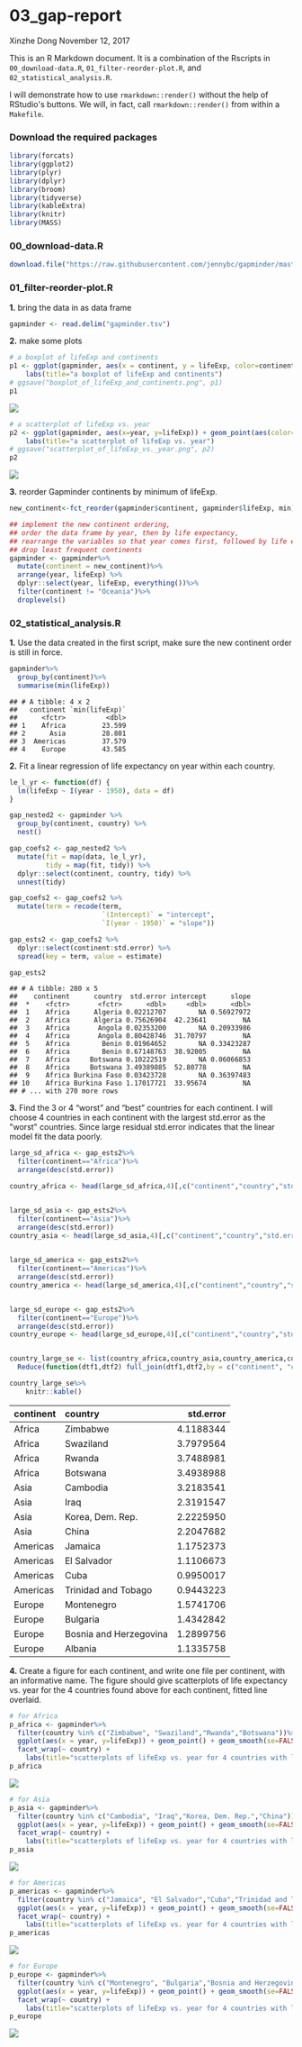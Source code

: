 03\_gap-report
================
Xinzhe Dong
November 12, 2017

This is an R Markdown document. It is a combination of the Rscripts in `00_download-data.R`, `01_filter-reorder-plot.R`, and `02_statistical_analysis.R`.

I will demonstrate how to use `rmarkdown::render()` without the help of RStudio's buttons. We will, in fact, call `rmarkdown::render()` from within a `Makefile`.

### Download the required packages

``` r
library(forcats)
library(ggplot2)
library(plyr)
library(dplyr)
library(broom)
library(tidyverse)
library(kableExtra)
library(knitr)
library(MASS)
```

### 00\_download-data.R

``` r
download.file("https://raw.githubusercontent.com/jennybc/gapminder/master/inst/extdata/gapminder.tsv", destfile="gapminder.tsv")
```

### 01\_filter-reorder-plot.R

**1.** bring the data in as data frame

``` r
gapminder <- read.delim("gapminder.tsv")
```

**2.** make some plots

``` r
# a boxplot of lifeExp and continents
p1 <- ggplot(gapminder, aes(x = continent, y = lifeExp, color=continent)) + geom_boxplot() +
    labs(title="a boxplot of lifeExp and continents")
# ggsave("boxplot_of_lifeExp_and_continents.png", p1)
p1
```

![](03_gap-report_files/figure-markdown_github-ascii_identifiers/unnamed-chunk-4-1.png)

``` r
# a scatterplot of lifeExp vs. year
p2 <- ggplot(gapminder, aes(x=year, y=lifeExp)) + geom_point(aes(color=continent),alpha=0.5) +
    labs(title="a scatterplot of lifeExp vs. year")
# ggsave("scatterplot_of_lifeExp_vs._year.png", p2)
p2
```

![](03_gap-report_files/figure-markdown_github-ascii_identifiers/unnamed-chunk-4-2.png)

**3.** reorder Gapminder continents by minimum of lifeExp.

``` r
new_continent<-fct_reorder(gapminder$continent, gapminder$lifeExp, min)

## implement the new continent ordering, 
## order the data frame by year, then by life expectancy,
## rearrange the variables so that year comes first, followed by life expectancy,
## drop least frequent continents
gapminder <- gapminder%>%
  mutate(continent = new_continent)%>%
  arrange(year, lifeExp) %>% 
  dplyr::select(year, lifeExp, everything())%>%
  filter(continent != "Oceania")%>%
  droplevels()
```

### 02\_statistical\_analysis.R

**1.** Use the data created in the first script, make sure the new continent order is still in force.

``` r
gapminder%>%
  group_by(continent)%>%
  summarise(min(lifeExp))
```

    ## # A tibble: 4 x 2
    ##   continent `min(lifeExp)`
    ##      <fctr>          <dbl>
    ## 1    Africa         23.599
    ## 2      Asia         28.801
    ## 3  Americas         37.579
    ## 4    Europe         43.585

**2.** Fit a linear regression of life expectancy on year within each country.

``` r
le_l_yr <- function(df) {
  lm(lifeExp ~ I(year - 1950), data = df)
}

gap_nested2 <- gapminder %>% 
  group_by(continent, country) %>% 
  nest()

gap_coefs2 <- gap_nested2 %>% 
  mutate(fit = map(data, le_l_yr),
         tidy = map(fit, tidy)) %>% 
  dplyr::select(continent, country, tidy) %>% 
  unnest(tidy)

gap_coefs2 <- gap_coefs2 %>%
  mutate(term = recode(term,
                       `(Intercept)` = "intercept",
                       `I(year - 1950)` = "slope"))

gap_ests2 <- gap_coefs2 %>% 
  dplyr::select(continent:std.error) %>% 
  spread(key = term, value = estimate)

gap_ests2
```

    ## # A tibble: 280 x 5
    ##    continent      country  std.error intercept      slope
    ##  *    <fctr>       <fctr>      <dbl>     <dbl>      <dbl>
    ##  1    Africa      Algeria 0.02212707        NA 0.56927972
    ##  2    Africa      Algeria 0.75626904  42.23641         NA
    ##  3    Africa       Angola 0.02353200        NA 0.20933986
    ##  4    Africa       Angola 0.80428746  31.70797         NA
    ##  5    Africa        Benin 0.01964652        NA 0.33423287
    ##  6    Africa        Benin 0.67148763  38.92005         NA
    ##  7    Africa     Botswana 0.10222519        NA 0.06066853
    ##  8    Africa     Botswana 3.49389885  52.80778         NA
    ##  9    Africa Burkina Faso 0.03423728        NA 0.36397483
    ## 10    Africa Burkina Faso 1.17017721  33.95674         NA
    ## # ... with 270 more rows

**3.** Find the 3 or 4 “worst” and “best” countries for each continent. I will choose 4 countries in each continent with the largest std.error as the "worst" countries. Since large residual std.error indicates that the linear model fit the data poorly.

``` r
large_sd_africa <- gap_ests2%>%
  filter(continent=="Africa")%>%
  arrange(desc(std.error))

country_africa <- head(large_sd_africa,4)[,c("continent","country","std.error")]


large_sd_asia <- gap_ests2%>%
  filter(continent=="Asia")%>%
  arrange(desc(std.error))
country_asia <- head(large_sd_asia,4)[,c("continent","country","std.error")]

  
large_sd_america <- gap_ests2%>%
  filter(continent=="Americas")%>%
  arrange(desc(std.error))
country_america <- head(large_sd_america,4)[,c("continent","country","std.error")]


large_sd_europe <- gap_ests2%>%
  filter(continent=="Europe")%>%
  arrange(desc(std.error))
country_europe <- head(large_sd_europe,4)[,c("continent","country","std.error")]


country_large_se <- list(country_africa,country_asia,country_america,country_europe) %>%
  Reduce(function(dtf1,dtf2) full_join(dtf1,dtf2,by = c("continent", "country", "std.error")), .)

country_large_se%>%
    knitr::kable()
```

| continent | country                |  std.error|
|:----------|:-----------------------|----------:|
| Africa    | Zimbabwe               |  4.1188344|
| Africa    | Swaziland              |  3.7979564|
| Africa    | Rwanda                 |  3.7488981|
| Africa    | Botswana               |  3.4938988|
| Asia      | Cambodia               |  3.2183541|
| Asia      | Iraq                   |  2.3191547|
| Asia      | Korea, Dem. Rep.       |  2.2225950|
| Asia      | China                  |  2.2047682|
| Americas  | Jamaica                |  1.1752373|
| Americas  | El Salvador            |  1.1106673|
| Americas  | Cuba                   |  0.9950017|
| Americas  | Trinidad and Tobago    |  0.9443223|
| Europe    | Montenegro             |  1.5741706|
| Europe    | Bulgaria               |  1.4342842|
| Europe    | Bosnia and Herzegovina |  1.2899756|
| Europe    | Albania                |  1.1335758|

**4.** Create a figure for each continent, and write one file per continent, with an informative name. The figure should give scatterplots of life expectancy vs. year for the 4 countries found above for each continent, fitted line overlaid.

``` r
# for Africa
p_africa <- gapminder%>%
  filter(country %in% c("Zimbabwe", "Swaziland","Rwanda","Botswana"))%>%
  ggplot(aes(x = year, y=lifeExp)) + geom_point() + geom_smooth(se=FALSE, method="lm") +
  facet_wrap(~ country) + 
    labs(title="scatterplots of lifeExp vs. year for 4 countries with large sd in Africa")
p_africa
```

![](03_gap-report_files/figure-markdown_github-ascii_identifiers/unnamed-chunk-9-1.png)

``` r
# for Asia
p_asia <- gapminder%>%
  filter(country %in% c("Cambodia", "Iraq","Korea, Dem. Rep.","China"))%>%
  ggplot(aes(x = year, y=lifeExp)) + geom_point() + geom_smooth(se=FALSE, method="lm") +
  facet_wrap(~ country) + 
    labs(title="scatterplots of lifeExp vs. year for 4 countries with large sd in Asia")
p_asia
```

![](03_gap-report_files/figure-markdown_github-ascii_identifiers/unnamed-chunk-9-2.png)

``` r
# for Americas
p_americas <- gapminder%>%
  filter(country %in% c("Jamaica", "El Salvador","Cuba","Trinidad and Tobago"))%>%
  ggplot(aes(x = year, y=lifeExp)) + geom_point() + geom_smooth(se=FALSE, method="lm") +
  facet_wrap(~ country) + 
    labs(title="scatterplots of lifeExp vs. year for 4 countries with large sd in Americas")
p_americas
```

![](03_gap-report_files/figure-markdown_github-ascii_identifiers/unnamed-chunk-9-3.png)

``` r
# for Europe
p_europe <- gapminder%>%
  filter(country %in% c("Montenegro", "Bulgaria","Bosnia and Herzegovina","Albania"))%>%
  ggplot(aes(x = year, y=lifeExp)) + geom_point() + geom_smooth(se=FALSE, method="lm") +
  facet_wrap(~ country) + 
    labs(title="scatterplots of lifeExp vs. year for 4 countries with large sd in Europe")
p_europe
```

![](03_gap-report_files/figure-markdown_github-ascii_identifiers/unnamed-chunk-9-4.png)
